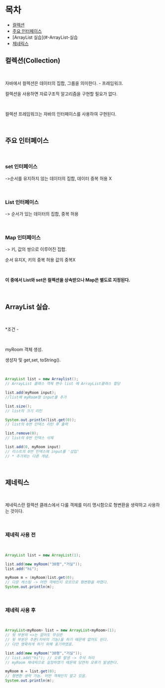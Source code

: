목차
==========
* [컬렉션](#-컬렉션) </br> 
* [주요 인터페이스](#-주요-인터페이스) </br>
* [ArrayList 실습](#-ArrayList-실습 </br>
* [제네릭스](#-제네릭스) </br>

## 컬렉션(Collection)

</br>

자바에서 컬렉션은 데이터의 집합, 그룹을 의미한다. - 프레임워크.

컬렉션을 사용하면 자료구조적 알고리즘을 구현할 필요가 없다.

</br>

컬렉션 프레임워크는 자바의 인터페이스를 사용하여 구현된다.

</br>

## 주요 인터페이스

</br>

### set 인터페이스

->순서를 유지하지 않는 데이터의 집합, 데이터 중복 허용 X

</br>

### List 인터페이스

-> 순서가 있는 데이터의 집합, 중복 허용

</br>

### Map 인터페이스

-> 키, 값의 쌍으로 이루어진 집합. 

순서 유지X, 키의 중복 허용 값의 중복X

</br>

**이 중에서 List와 set은 컬렉션을 상속받으나 Map은 별도로 지정된다.**

</br>

## ArrayList 실습.

</br>

*조건 -

</br>

myRoom 객체 생성.

생성자 및 get,set, toString().

</br>

```java
ArrayList list = new Arraylist();
// ArrayList 클래스 객체 변수 list 에 ArrayList클래스 할당

list.add(myRoom input);
//list에 myRoom형 input를 추가

list.size();
// list의 크기 리턴

System.out.println(list.get(0));
// list의 0번 인덱스 리턴 후 출력

list.remove(0);
// list의 0번 인덱스 삭제

list.add(0, myRoom input)
// 리스트의 0번 인덱스에 input를 '삽입' 
// * 추가와는 다른 개념.
```

</br>

## 제네릭스

</br>

제네릭스란 컬렉션 클래스에서 다룰 객체를 미리 명시함으로 형변환을 생략하고 사용하는 것이다.

</br>

### 제네릭 사용 전

</br>

```java
ArrayList list = new ArrayList(1);

list.add(new myRoom("30평","거실"));
list.add("hi");

myRoom m = (myRoom)list.get(0);
// 다운 캐스팅 -> 어떤 객체인지 모르므로 형변환을 하였다.
System.out.println(m);
```

</br>

### 제네릭 사용 후

</br>

```java
ArrayList<myRoom> list = new ArrayList<myRoom>(1);
// 뒷 부분의 <>는 없어도 무상관
// 뒷 부분은 추론(자바의 기능)을 하기 때문에 없어도 된다. 
// 다만 명확하게 하기 위해 표기하였음.

list.add(new myRoom("30평","거실"));
// list.add("hi"); // 오류 발생 -> 주석 처리
// myRoom 제네릭으로 설정하였기 때문에 당연히 오류가 발생한다.

myRoom m = list.get(0);
// 형변환 생략 가능. 어떤 객체인지 알고 있음.
System.out.println(m);
```
